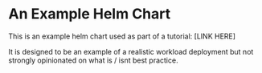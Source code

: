 # An Example Helm Chart

This is an example helm chart used as part of a tutorial: [LINK HERE]

It is designed to be an example of a realistic workload deployment but not strongly opinionated on what is / isnt best practice.
